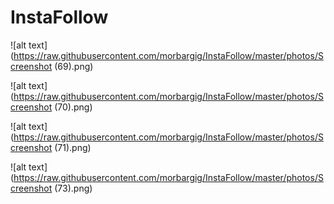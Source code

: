 # InstaFollow

![alt text](https://raw.githubusercontent.com/morbargig/InstaFollow/master/photos/Screenshot (69).png)

![alt text](https://raw.githubusercontent.com/morbargig/InstaFollow/master/photos/Screenshot (70).png)

![alt text](https://raw.githubusercontent.com/morbargig/InstaFollow/master/photos/Screenshot (71).png)

![alt text](https://raw.githubusercontent.com/morbargig/InstaFollow/master/photos/Screenshot (73).png)
